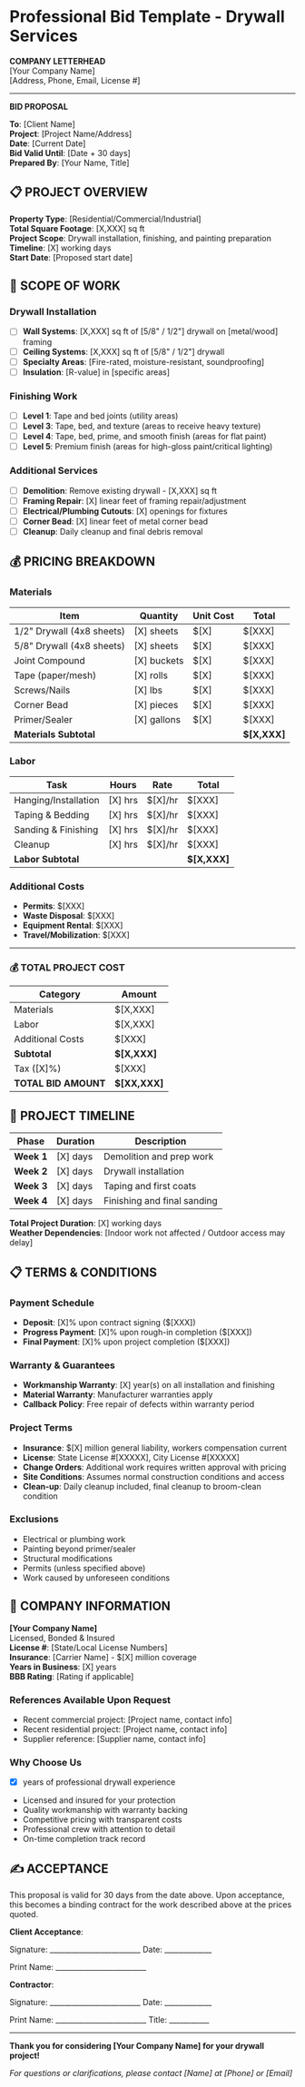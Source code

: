 # Professional Bid Template - Drywall Services

**COMPANY LETTERHEAD**  
[Your Company Name]  
[Address, Phone, Email, License #]  

---

**BID PROPOSAL**

**To**: [Client Name]  
**Project**: [Project Name/Address]  
**Date**: [Current Date]  
**Bid Valid Until**: [Date + 30 days]  
**Prepared By**: [Your Name, Title]

## 📋 **PROJECT OVERVIEW**

**Property Type**: [Residential/Commercial/Industrial]  
**Total Square Footage**: [X,XXX] sq ft  
**Project Scope**: Drywall installation, finishing, and painting preparation  
**Timeline**: [X] working days  
**Start Date**: [Proposed start date]  

## 🔧 **SCOPE OF WORK**

### **Drywall Installation**
- [ ] **Wall Systems**: [X,XXX] sq ft of [5/8" / 1/2"] drywall on [metal/wood] framing
- [ ] **Ceiling Systems**: [X,XXX] sq ft of [5/8" / 1/2"] drywall  
- [ ] **Specialty Areas**: [Fire-rated, moisture-resistant, soundproofing]
- [ ] **Insulation**: [R-value] in [specific areas]

### **Finishing Work**
- [ ] **Level 1**: Tape and bed joints (utility areas)
- [ ] **Level 3**: Tape, bed, and texture (areas to receive heavy texture)
- [ ] **Level 4**: Tape, bed, prime, and smooth finish (areas for flat paint)
- [ ] **Level 5**: Premium finish (areas for high-gloss paint/critical lighting)

### **Additional Services**
- [ ] **Demolition**: Remove existing drywall - [X,XXX] sq ft
- [ ] **Framing Repair**: [X] linear feet of framing repair/adjustment  
- [ ] **Electrical/Plumbing Cutouts**: [X] openings for fixtures
- [ ] **Corner Bead**: [X] linear feet of metal corner bead
- [ ] **Cleanup**: Daily cleanup and final debris removal

## 💰 **PRICING BREAKDOWN**

### **Materials**
| Item | Quantity | Unit Cost | Total |
|------|----------|-----------|--------|
| 1/2" Drywall (4x8 sheets) | [X] sheets | $[X] | $[XXX] |
| 5/8" Drywall (4x8 sheets) | [X] sheets | $[X] | $[XXX] |
| Joint Compound | [X] buckets | $[X] | $[XXX] |
| Tape (paper/mesh) | [X] rolls | $[X] | $[XXX] |
| Screws/Nails | [X] lbs | $[X] | $[XXX] |
| Corner Bead | [X] pieces | $[X] | $[XXX] |
| Primer/Sealer | [X] gallons | $[X] | $[XXX] |
| **Materials Subtotal** | | | **$[X,XXX]** |

### **Labor**
| Task | Hours | Rate | Total |
|------|-------|------|--------|
| Hanging/Installation | [X] hrs | $[X]/hr | $[XXX] |
| Taping & Bedding | [X] hrs | $[X]/hr | $[XXX] |
| Sanding & Finishing | [X] hrs | $[X]/hr | $[XXX] |
| Cleanup | [X] hrs | $[X]/hr | $[XXX] |
| **Labor Subtotal** | | | **$[X,XXX]** |

### **Additional Costs**
- **Permits**: $[XXX]
- **Waste Disposal**: $[XXX]  
- **Equipment Rental**: $[XXX]
- **Travel/Mobilization**: $[XXX]

---

### **💰 TOTAL PROJECT COST**

| Category | Amount |
|----------|---------|
| Materials | $[X,XXX] |
| Labor | $[X,XXX] |
| Additional Costs | $[XXX] |
| **Subtotal** | **$[X,XXX]** |
| Tax ([X]%) | $[XXX] |
| **TOTAL BID AMOUNT** | **$[XX,XXX]** |

## 📅 **PROJECT TIMELINE**

| Phase | Duration | Description |
|-------|----------|-------------|
| **Week 1** | [X] days | Demolition and prep work |
| **Week 2** | [X] days | Drywall installation |  
| **Week 3** | [X] days | Taping and first coats |
| **Week 4** | [X] days | Finishing and final sanding |

**Total Project Duration**: [X] working days  
**Weather Dependencies**: [Indoor work not affected / Outdoor access may delay]

## 📋 **TERMS & CONDITIONS**

### **Payment Schedule**
- **Deposit**: [X]% upon contract signing ($[XXX])
- **Progress Payment**: [X]% upon rough-in completion ($[XXX])
- **Final Payment**: [X]% upon project completion ($[XXX])

### **Warranty & Guarantees**
- **Workmanship Warranty**: [X] year(s) on all installation and finishing
- **Material Warranty**: Manufacturer warranties apply
- **Callback Policy**: Free repair of defects within warranty period

### **Project Terms**
- **Insurance**: $[X] million general liability, workers compensation current
- **License**: State License #[XXXXX], City License #[XXXXX]
- **Change Orders**: Additional work requires written approval with pricing
- **Site Conditions**: Assumes normal construction conditions and access
- **Clean-up**: Daily cleanup included, final cleanup to broom-clean condition

### **Exclusions**
- Electrical or plumbing work
- Painting beyond primer/sealer
- Structural modifications
- Permits (unless specified above)
- Work caused by unforeseen conditions

## 🏢 **COMPANY INFORMATION**

**[Your Company Name]**  
Licensed, Bonded & Insured  
**License #**: [State/Local License Numbers]  
**Insurance**: [Carrier Name] - $[X] million coverage  
**Years in Business**: [X] years  
**BBB Rating**: [Rating if applicable]

### **References Available Upon Request**
- Recent commercial project: [Project name, contact info]
- Recent residential project: [Project name, contact info]  
- Supplier reference: [Supplier name, contact info]

### **Why Choose Us**
- [X] years of professional drywall experience
- Licensed and insured for your protection
- Quality workmanship with warranty backing
- Competitive pricing with transparent costs
- Professional crew with attention to detail
- On-time completion track record

## ✍️ **ACCEPTANCE**

This proposal is valid for 30 days from the date above. Upon acceptance, this becomes a binding contract for the work described above at the prices quoted.

**Client Acceptance**:

Signature: _________________________ Date: _____________

Print Name: _________________________

**Contractor**:

Signature: _________________________ Date: _____________  

Print Name: _________________________ Title: ___________

---

**Thank you for considering [Your Company Name] for your drywall project!**

*For questions or clarifications, please contact [Name] at [Phone] or [Email]*
